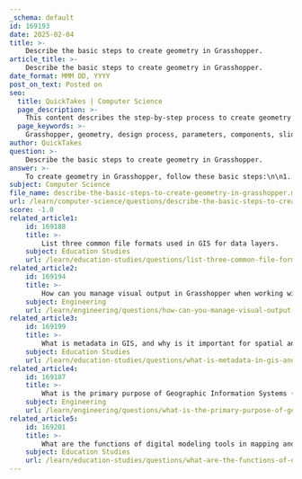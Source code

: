 ```yaml
---
_schema: default
id: 169193
date: 2025-02-04
title: >-
    Describe the basic steps to create geometry in Grasshopper.
article_title: >-
    Describe the basic steps to create geometry in Grasshopper.
date_format: MMM DD, YYYY
post_on_text: Posted on
seo:
  title: QuickTakes | Computer Science
  page_description: >-
    This content describes the step-by-step process to create geometry using Grasshopper, a visual programming language integrated with Rhino, including how to add components, define parameters, use sliders, and bake geometry.
  page_keywords: >-
    Grasshopper, geometry, design process, parameters, components, sliders, preview, bake, Rhino, algorithmic modeling
author: QuickTakes
question: >-
    Describe the basic steps to create geometry in Grasshopper.
answer: >-
    To create geometry in Grasshopper, follow these basic steps:\n\n1. **Open Grasshopper**: Start by launching Rhino and then open Grasshopper as a plugin. This will provide you with the Grasshopper interface where you can create and manipulate geometry.\n\n2. **Add Components**: In Grasshopper, you will work with components (nodes) that perform specific functions. You can find these components in the toolbar or by searching for them. For example, to create a cylinder, you would look for the "Cylinder" component.\n\n3. **Define Parameters**: Each component requires input parameters. For a cylinder, you need to define:\n   - **Base Point**: The location of the cylinder's base.\n   - **Radius**: The radius of the cylinder.\n   - **Height**: The height of the cylinder.\n\n4. **Use Sliders for Dynamic Input**: To make your design interactive, you can use sliders. Sliders allow you to adjust parameters dynamically. For instance, you can create sliders for the radius and height of the cylinder, enabling real-time updates to the geometry as you adjust the values.\n\n5. **Connect Components**: Drag wires from the output of one component to the input of another to connect them. For example, connect the output of the base point to the cylinder component, and similarly connect the radius and height sliders to their respective inputs.\n\n6. **Preview Geometry**: As you connect components and define parameters, Grasshopper will automatically generate a preview of the geometry in the Rhino viewport. This allows you to visualize changes in real-time.\n\n7. **Bake Geometry**: Once you are satisfied with the geometry created in Grasshopper, you can "bake" it into Rhino. This process transfers the geometry from Grasshopper to Rhino, allowing for further manipulation and integration into your project. To bake, right-click on the component that generates the geometry and select the "Bake" option.\n\n8. **Iterate and Randomize**: If you want to explore multiple design variations, you can use random components to generate different parameters. This allows for design iteration and exploration of various forms.\n\nBy following these steps, you can effectively create and manipulate geometry in Grasshopper, leveraging its algorithmic modeling capabilities to enhance your design process.
subject: Computer Science
file_name: describe-the-basic-steps-to-create-geometry-in-grasshopper.md
url: /learn/computer-science/questions/describe-the-basic-steps-to-create-geometry-in-grasshopper
score: -1.0
related_article1:
    id: 169188
    title: >-
        List three common file formats used in GIS for data layers.
    subject: Education Studies
    url: /learn/education-studies/questions/list-three-common-file-formats-used-in-gis-for-data-layers
related_article2:
    id: 169194
    title: >-
        How can you manage visual output in Grasshopper when working with 3D models?
    subject: Engineering
    url: /learn/engineering/questions/how-can-you-manage-visual-output-in-grasshopper-when-working-with-3d-models
related_article3:
    id: 169199
    title: >-
        What is metadata in GIS, and why is it important for spatial analysis?
    subject: Education Studies
    url: /learn/education-studies/questions/what-is-metadata-in-gis-and-why-is-it-important-for-spatial-analysis
related_article4:
    id: 169187
    title: >-
        What is the primary purpose of Geographic Information Systems (GIS)?
    subject: Engineering
    url: /learn/engineering/questions/what-is-the-primary-purpose-of-geographic-information-systems-gis
related_article5:
    id: 169201
    title: >-
        What are the functions of digital modeling tools in mapping and data visualization?
    subject: Education Studies
    url: /learn/education-studies/questions/what-are-the-functions-of-digital-modeling-tools-in-mapping-and-data-visualization
---
```


&nbsp;